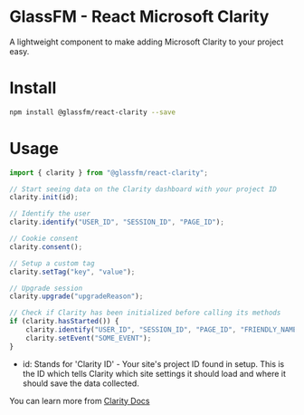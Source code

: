 # GlassFM - React Microsoft Clarity

A lightweight component to make adding Microsoft Clarity to your project easy.

# Install

```bash
npm install @glassfm/react-clarity --save
```

# Usage

```typescript
import { clarity } from "@glassfm/react-clarity";

// Start seeing data on the Clarity dashboard with your project ID
clarity.init(id);

// Identify the user
clarity.identify("USER_ID", "SESSION_ID", "PAGE_ID");

// Cookie consent
clarity.consent();

// Setup a custom tag
clarity.setTag("key", "value");

// Upgrade session
clarity.upgrade("upgradeReason");

// Check if Clarity has been initialized before calling its methods
if (clarity.hasStarted()) {
	clarity.identify("USER_ID", "SESSION_ID", "PAGE_ID", "FRIENDLY_NAME");
	clarity.setEvent("SOME_EVENT");
}
```

-   id: Stands for 'Clarity ID' - Your site's project ID found in setup. This is the ID which tells Clarity which site settings it should load and where it should save the data collected.

You can learn more from [Clarity Docs](https://learn.microsoft.com/en-us/clarity/)
